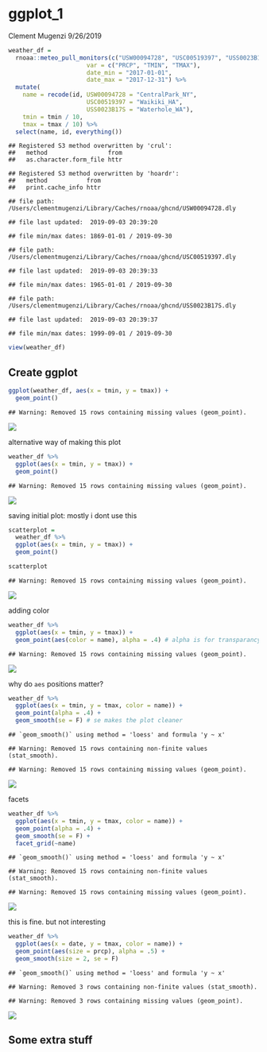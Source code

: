 ggplot\_1
================
Clement Mugenzi
9/26/2019

``` r
weather_df = 
  rnoaa::meteo_pull_monitors(c("USW00094728", "USC00519397", "USS0023B17S"),
                      var = c("PRCP", "TMIN", "TMAX"), 
                      date_min = "2017-01-01",
                      date_max = "2017-12-31") %>%
  mutate(
    name = recode(id, USW00094728 = "CentralPark_NY", 
                      USC00519397 = "Waikiki_HA",
                      USS0023B17S = "Waterhole_WA"),
    tmin = tmin / 10,
    tmax = tmax / 10) %>%
  select(name, id, everything())
```

    ## Registered S3 method overwritten by 'crul':
    ##   method                 from
    ##   as.character.form_file httr

    ## Registered S3 method overwritten by 'hoardr':
    ##   method           from
    ##   print.cache_info httr

    ## file path:          /Users/clementmugenzi/Library/Caches/rnoaa/ghcnd/USW00094728.dly

    ## file last updated:  2019-09-03 20:39:20

    ## file min/max dates: 1869-01-01 / 2019-09-30

    ## file path:          /Users/clementmugenzi/Library/Caches/rnoaa/ghcnd/USC00519397.dly

    ## file last updated:  2019-09-03 20:39:33

    ## file min/max dates: 1965-01-01 / 2019-09-30

    ## file path:          /Users/clementmugenzi/Library/Caches/rnoaa/ghcnd/USS0023B17S.dly

    ## file last updated:  2019-09-03 20:39:37

    ## file min/max dates: 1999-09-01 / 2019-09-30

``` r
view(weather_df)
```

## Create ggplot

``` r
ggplot(weather_df, aes(x = tmin, y = tmax)) +
  geom_point()
```

    ## Warning: Removed 15 rows containing missing values (geom_point).

![](ggplot_1_files/figure-gfm/unnamed-chunk-2-1.png)<!-- -->

alternative way of making this plot

``` r
weather_df %>% 
  ggplot(aes(x = tmin, y = tmax)) +
  geom_point()
```

    ## Warning: Removed 15 rows containing missing values (geom_point).

![](ggplot_1_files/figure-gfm/unnamed-chunk-3-1.png)<!-- -->

saving initial plot: mostly i dont use this

``` r
scatterplot = 
  weather_df %>% 
  ggplot(aes(x = tmin, y = tmax)) +
  geom_point()

scatterplot
```

    ## Warning: Removed 15 rows containing missing values (geom_point).

![](ggplot_1_files/figure-gfm/unnamed-chunk-4-1.png)<!-- -->

adding color

``` r
weather_df %>% 
  ggplot(aes(x = tmin, y = tmax)) +
  geom_point(aes(color = name), alpha = .4) # alpha is for transparancy
```

    ## Warning: Removed 15 rows containing missing values (geom_point).

![](ggplot_1_files/figure-gfm/unnamed-chunk-5-1.png)<!-- -->

why do `aes` positions matter?

``` r
weather_df %>% 
  ggplot(aes(x = tmin, y = tmax, color = name)) +
  geom_point(alpha = .4) +
  geom_smooth(se = F) # se makes the plot cleaner
```

    ## `geom_smooth()` using method = 'loess' and formula 'y ~ x'

    ## Warning: Removed 15 rows containing non-finite values (stat_smooth).

    ## Warning: Removed 15 rows containing missing values (geom_point).

![](ggplot_1_files/figure-gfm/unnamed-chunk-6-1.png)<!-- -->

facets

``` r
weather_df %>% 
  ggplot(aes(x = tmin, y = tmax, color = name)) +
  geom_point(alpha = .4) +
  geom_smooth(se = F) +
  facet_grid(~name)
```

    ## `geom_smooth()` using method = 'loess' and formula 'y ~ x'

    ## Warning: Removed 15 rows containing non-finite values (stat_smooth).

    ## Warning: Removed 15 rows containing missing values (geom_point).

![](ggplot_1_files/figure-gfm/unnamed-chunk-7-1.png)<!-- -->

this is fine. but not interesting

``` r
weather_df %>% 
  ggplot(aes(x = date, y = tmax, color = name)) +
  geom_point(aes(size = prcp), alpha = .5) +
  geom_smooth(size = 2, se = F)
```

    ## `geom_smooth()` using method = 'loess' and formula 'y ~ x'

    ## Warning: Removed 3 rows containing non-finite values (stat_smooth).

    ## Warning: Removed 3 rows containing missing values (geom_point).

![](ggplot_1_files/figure-gfm/unnamed-chunk-8-1.png)<!-- -->

## Some extra stuff
